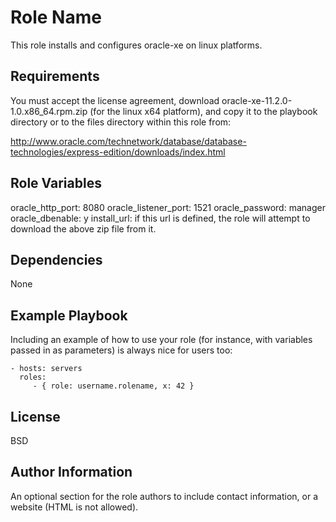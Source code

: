 Role Name
=========

This role installs and configures oracle-xe on linux platforms.

Requirements
------------

You must accept the license agreement, download oracle-xe-11.2.0-1.0.x86_64.rpm.zip (for the linux x64 platform), and copy it to the playbook directory or to the files directory within this role from:

http://www.oracle.com/technetwork/database/database-technologies/express-edition/downloads/index.html

Role Variables
--------------

oracle_http_port: 8080
oracle_listener_port: 1521
oracle_password: manager
oracle_dbenable: y
install_url: if this url is defined, the role will attempt to download the above zip file from it.

Dependencies
------------

None

Example Playbook
----------------

Including an example of how to use your role (for instance, with variables passed in as parameters) is always nice for users too:

    - hosts: servers
      roles:
         - { role: username.rolename, x: 42 }

License
-------

BSD

Author Information
------------------

An optional section for the role authors to include contact information, or a website (HTML is not allowed).
